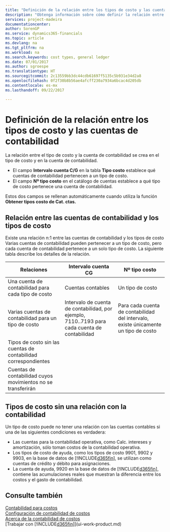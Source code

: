 ```yaml
---
title: "Definición de la relación entre los tipos de costo y las cuentas de contabilidad | Documentos de Microsoft"
description: "Obtenga información sobre cómo definir la relación entre el tipo de costo y la cuenta de contabilidad."
services: project-madeira
documentationcenter: 
author: SorenGP
ms.service: dynamics365-financials
ms.topic: article
ms.devlang: na
ms.tgt_pltfrm: na
ms.workload: na
ms.search.keywords: cost types, general ledger
ms.date: 07/01/2017
ms.author: sgroespe
ms.translationtype: HT
ms.sourcegitcommit: 2c13559bb3dc44cdb61697f5135c5b931e34d2a8
ms.openlocfilehash: 0f2f30b8b56ae4afcff230a7934a6bcac4d205db
ms.contentlocale: es-mx
ms.lasthandoff: 09/22/2017

---
```

# <a name="defining-the-relationship-between-cost-types-and-general-ledger-accounts"></a>Definición de la relación entre los tipos de costo y las cuentas de contabilidad
La relación entre el tipo de costo y la cuenta de contabilidad se crea en el tipo de costo y en la cuenta de contabilidad.  

* El campo **Intervalo cuenta C/G** en la tabla **Tipo costo** establece qué cuentas de contabilidad pertenecen a un tipo de costo.  
* El campo **Nº tipo costo** en el catálogo de cuentas establece a qué tipo de costo pertenece una cuenta de contabilidad.  

Estos dos campos se rellenan automáticamente cuando utiliza la función **Obtener tipos costo de Cat. ctas.**  

## <a name="relationship-between-general-ledger-accounts-and-cost-types"></a>Relación entre las cuentas de contabilidad y los tipos de costo  
Existe una relación n:1 entre las cuentas de contabilidad y los tipos de costo Varias cuentas de contabilidad pueden pertenecer a un tipo de costo, pero cada cuenta de contabilidad pertenece a un solo tipo de costo. La siguiente tabla describe los detalles de la relación.  

|Relaciones|**Intervalo cuenta CG**|**Nº tipo costo**|  
|------------------|------------------------------------------------|-------------------------------------------|  
|Una cuenta de contabilidad para cada tipo de costo|Cuentas contables|Un tipo de costo|  
|Varias cuentas de contabilidad para un tipo de costo|Intervalo de cuenta de contabilidad, por ejemplo, 7110..7193 para cada cuenta de contabilidad|Para cada cuenta de contabilidad del intervalo, existe únicamente un tipo de costo|  
|Tipos de costo sin las cuentas de contabilidad correspondientes|<Empty>||  
|Cuentas de contabilidad cuyos movimientos no se transferirán||<Empty>|  

## <a name="cost-types-without-a-relationship-to-the-general-ledger"></a>Tipos de costo sin una relación con la contabilidad  
Un tipo de costo puede no tener una relación con las cuentas contables si una de las siguientes condiciones es verdadera:  

* Las cuentas para la contabilidad operativa, como Calc. intereses y amortización, sólo toman costos de la contabilidad operativa.  
* Los tipos de costo de ayuda, como los tipos de costo 9901, 9902 y 9903, en la base de datos de [!INCLUDE[d365fin](includes/d365fin_md.md)], se utilizan como cuentas de crédito y débito para asignaciones.  
* La cuenta de ayuda, 9920 en la base de datos de [!INCLUDE[d365fin](includes/d365fin_md.md)], contiene las acumulaciones reales que muestran la diferencia entre los costos y el gasto de contabilidad.  

## <a name="see-also"></a>Consulte también  
[Contabilidad para costos](finance-manage-cost-accounting.md)  
[Configuración de contabilidad de costos](finance-set-up-cost-accounting.md)   
[Acerca de la contabilidad de costos](finance-about-cost-accounting.md)  
[Trabajar con [!INCLUDE[d365fin](includes/d365fin_md.md)]](ui-work-product.md)

